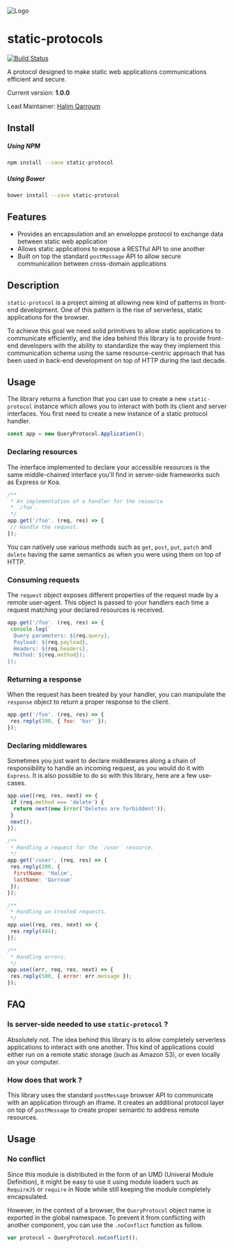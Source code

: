 ![Logo](https://s.yimg.com/lq/i/us/pps/yql128.gif)

# static-protocols
[![Build Status](https://travis-ci.org/HQarroum/query-protocol.svg?branch=master)](https://travis-ci.org/HQarroum/query-protocol)

A protocol designed to make static web applications communications efficient and secure.

Current version: **1.0.0**

Lead Maintainer: [Halim Qarroum](mailto:hqm.post@gmail.com)

## Install

##### Using NPM

```bash
npm install --save static-protocol
```

##### Using Bower

```bash
bower install --save static-protocol
```

## Features

 - Provides an encapsulation and an enveloppe protocol to exchange data between static web application
 - Allows static applications to expose a RESTful API to one another
 - Built on top the standard `postMessage` API to allow secure communication between cross-domain applications

## Description

`static-protocol` is a project aiming at allowing new kind of patterns in front-end development. One of this pattern is the rise of serverless, static applications for the browser.

To achieve this goal we need solid primitives to allow static applications to communicate efficiently, and the idea behind this library is to provide front-end developers with the ability to standardize the way they implement this communication schema using the same resource-centric approach that has been used in back-end development on top of HTTP during the last decade.

## Usage

The library returns a function that you can use to create a new `static-protocol` instance which allows you to interact with both its client and server interfaces. You first need to create a new instance of a static protocol handler.

```js
const app = new QueryProtocol.Application();
```

### Declaring resources

The interface implemented to declare your accessible resources is the same middle-chained interface you'll find in server-side frameworks such as Express or Koa.

```js
/**
 * An implementation of a handler for the resource
 * `/foo`.
 */
app.get('/foo'. (req, res) => {
 // Handle the request.
});
```

You can natively use various methods such as `get`, `post`, `put`, `patch` and `delete` having the same semantics as when you were using them on top of HTTP.

### Consuming requests

The `request` object exposes different properties of the request made by a remote user-agent. This object is passed to your handlers each time a request matching your declared resources is received.

```js
app.get('/foo'. (req, res) => {
 console.log(`
  Query parameters: ${req.query},
  Payload: ${req.payload},
  Headers: ${req.headers},
  Method: ${req.method});
});
```

### Returning a response

When the request has been treated by your handler, you can manipulate the `response` object to return a proper response to the client.

```js
app.get('/foo'. (req, res) => {
 res.reply(200, { foo: 'bar' });
});
```

### Declaring middlewares

Sometimes you just want to declare middlewares along a chain of responsibility to handle an incoming request, as you would do it with `Express`. It is also possible to do so with this library, here are a few use-cases.

```js
app.use((req, res, next) => {
 if (req.method === 'delete') {
  return next(new Error('Deletes are forbiddent'));
 }
 next();
});

/**
 * Handling a request for the `/user` resource.
 */
app.get('/user'. (req, res) => {
 res.reply(200, {
  firstName: 'Halim',
  lastName: 'Qarroum'
 });
});

/**
 * Handling un-treated requests.
 */
app.use((req, res, next) => {
 res.reply(404);
});

/**
 * Handling errors.
 */
app.use((err, req, res, next) => {
 res.reply(500, { error: err.message });
});
```

## FAQ

### Is server-side needed to use `static-protocol` ?

Absolutely not. The idea behind this library is to allow completely serverless applications to interact with one another. This kind of applications could either run on a remote static storage (such as Amazon S3), or even locally on your computer.

### How does that work ?

This library uses the standard `postMessage` browser API to communicate with an application through an iframe. It creates an additional protocol layer on top of `postMessage` to create proper semantic to address remote resources.

## Usage



### No conflict

Since this module is distributed in the form of an UMD (Univeral Module Definition), it might be easy to use it using module loaders such as `RequireJS` or `require` in Node while still keeping the module completely encapsulated.

However, in the context of a browser, the `QueryProtocol` object name is exported in the global namespace. To prevent it from conflicting with another component, you can use the `.noConflict` function as follow.

```javascript
var protocol = QueryProtocol.noConflict();
```
